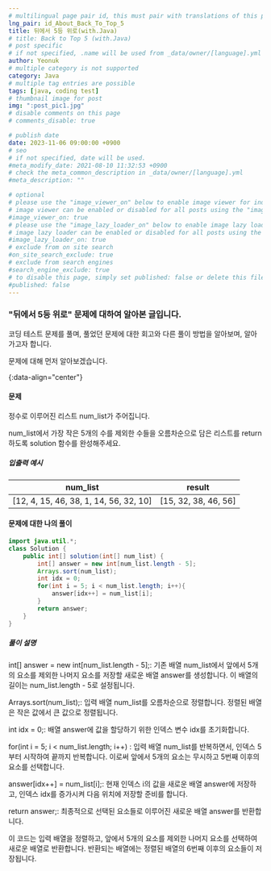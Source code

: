 ```yaml
---
# multilingual page pair id, this must pair with translations of this page. (This name must be unique)
lng_pair: id_About_Back_To_Top_5
title: 뒤에서 5등 위로(with.Java)
# title: Back to Top 5 (with.Java)
# post specific
# if not specified, .name will be used from _data/owner/[language].yml
author: Yeonuk
# multiple category is not supported
category: Java
# multiple tag entries are possible
tags: [java, coding test]
# thumbnail image for post
img: ":post_pic1.jpg"
# disable comments on this page
# comments_disable: true

# publish date
date: 2023-11-06 09:00:00 +0900
# seo
# if not specified, date will be used.
#meta_modify_date: 2021-08-10 11:32:53 +0900
# check the meta_common_description in _data/owner/[language].yml
#meta_description: ""

# optional
# please use the "image_viewer_on" below to enable image viewer for individual pages or posts (_posts/ or [language]/_posts folders).
# image viewer can be enabled or disabled for all posts using the "image_viewer_posts: true" setting in _data/conf/main.yml.
#image_viewer_on: true
# please use the "image_lazy_loader_on" below to enable image lazy loader for individual pages or posts (_posts/ or [language]/_posts folders).
# image lazy loader can be enabled or disabled for all posts using the "image_lazy_loader_posts: true" setting in _data/conf/main.yml.
#image_lazy_loader_on: true
# exclude from on site search
#on_site_search_exclude: true
# exclude from search engines
#search_engine_exclude: true
# to disable this page, simply set published: false or delete this file
#published: false
---
```


<!-- outline-start -->

### "뒤에서 5등 위로" 문제에 대하여 알아본 글입니다.

코딩 테스트 문제를 풀며, 풀었던 문제에 대한 회고와 다른 풀이 방법을 알아보며, 알아가고자 합니다.

문제에 대해 먼저 알아보겠습니다.

{:data-align="center"}

<!-- outline-end -->

#### 문제

정수로 이루어진 리스트 num_list가 주어집니다.

num_list에서 가장 작은 5개의 수를 제외한 수들을 오름차순으로 담은 리스트를 return하도록 solution 함수를 완성해주세요.

##### 입출력 예시

| num_list                               | result               |
| -------------------------------------- | -------------------- |
| [12, 4, 15, 46, 38, 1, 14, 56, 32, 10] | [15, 32, 38, 46, 56] |

#### 문제에 대한 나의 풀이

```java
import java.util.*;
class Solution {
    public int[] solution(int[] num_list) {
        int[] answer = new int[num_list.length - 5];
        Arrays.sort(num_list);
        int idx = 0;
        for(int i = 5; i < num_list.length; i++){
            answer[idx++] = num_list[i];
        }
        return answer;
    }
}
```

##### 풀이 설명

int[] answer = new int[num_list.length - 5];: 기존 배열 num_list에서 앞에서 5개의 요소를 제외한 나머지 요소를 저장할 새로운 배열 answer를 생성합니다. 이 배열의 길이는 num_list.length - 5로 설정됩니다.

Arrays.sort(num_list);: 입력 배열 num_list를 오름차순으로 정렬합니다. 정렬된 배열은 작은 값에서 큰 값으로 정렬됩니다.

int idx = 0;: 배열 answer에 값을 할당하기 위한 인덱스 변수 idx를 초기화합니다.

for(int i = 5; i < num_list.length; i++) : 입력 배열 num_list를 반복하면서, 인덱스 5부터 시작하여 끝까지 반복합니다. 이로써 앞에서 5개의 요소는 무시하고 5번째 이후의 요소를 선택합니다.

answer[idx++] = num_list[i];: 현재 인덱스 i의 값을 새로운 배열 answer에 저장하고, 인덱스 idx를 증가시켜 다음 위치에 저장할 준비를 합니다.

return answer;: 최종적으로 선택된 요소들로 이루어진 새로운 배열 answer를 반환합니다.

이 코드는 입력 배열을 정렬하고, 앞에서 5개의 요소를 제외한 나머지 요소를 선택하여 새로운 배열로 반환합니다. 반환되는 배열에는 정렬된 배열의 6번째 이후의 요소들이 저장됩니다.
